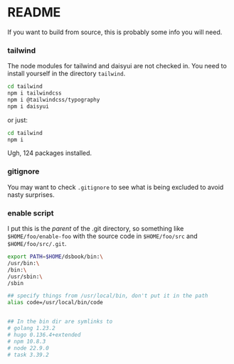 # README
If you want to build from source, this is probably some info you will need.

### tailwind
The node modules for tailwind and daisyui are not checked in.  You need to 
install yourself in the directory `tailwind`.
```bash
cd tailwind
npm i tailwindcss
npm i @tailwindcss/typography
npm i daisyui
```
or just:
```bash
cd tailwind
npm i
```
Ugh, 124 packages installed.

### gitignore

You may want to check `.gitignore` to see what is being excluded to avoid nasty
surprises.

### enable script
I put this is the _parent_ of the .git directory, so something like
`$HOME/foo/enable-foo` with the source code in `$HOME/foo/src` and 
`$HOME/foo/src/.git`.

```bash
export PATH=$HOME/dsbook/bin:\
/usr/bin:\
/bin:\
/usr/sbin:\
/sbin

## specify things from /usr/local/bin, don't put it in the path
alias code=/usr/local/bin/code


## In the bin dir are symlinks to
# golang 1.23.2
# hugo 0.136.4+extended
# npm 10.8.3
# node 22.9.0
# task 3.39.2

```
